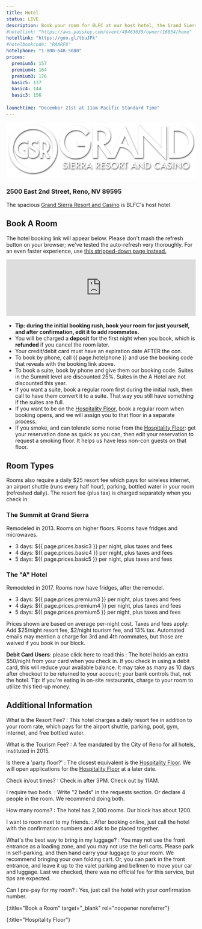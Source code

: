 ```yaml
---
title: Hotel
status: LIVE
description: Book your room for BLFC at our host hotel, the Grand Sierra Resort. 
#hotellink: "https://aws.passkey.com/event/49463635/owner/16854/home"
hotellink: "https://goo.gl/tbuJFk"
#hotelbookcode: "RAARF8"
hotelphone: "1-800-648-5080"
prices:
  premium5: 157
  premium4: 164
  premium3: 176
  basic5: 137
  basic4: 144
  basic3: 156
  
launchtime: "December 21st at 11am Pacific Standard Time"
---
```


<a href="http://www.grandsierraresort.com/" target="_blank"><img class="aligncenter" src="/assets/img/logo-gsr.png" alt="Grand Sierra Resort and Casino"></a>

### 2500 East 2nd Street, Reno, NV 89595

The spacious <a href="http://www.grandsierraresort.com/" target="_blank">Grand Sierra Resort and Casino</a> is BLFC's host hotel.

<!--
  <a href="https://www.google.com/maps/place/2500+E+2nd+St/@39.5231615,-119.7797565,17z/data=!3m1!4b1!4m2!3m1!1s0x80993f5b7a9a2d7d:0x801e4538bfd9d6ed" target="_blank"><img src="/wp-content/uploads/maps_google.png" alt="Google Maps" width="50" height="50"></a>
  <a href="bingmaps:///?vcp=39.52341~-119.778689&amp;vlvl=18&amp;bb=-119.783984~-119.773393_39.525684~39.521136&amp;sty=r&amp;trfc=0&amp;q=2500 East&amp;where=&amp;nc=&amp;sbb=-119.783984~-119.773393_39.525684~39.521136" target="_blank"><img src="/wp-content/uploads/maps_windows.png" alt="Windows 8 Maps" width="50" height="50"></a>
  <a href="http://www.bing.com/maps/?v=2&amp;cp=39.522690~-119.779091&amp;lvl=16&amp;sty=r&amp;q=2500%20E%202nd%20St%2C%20Reno%2C%20Nevada%2C%20United%20States&amp;form=LMLTCC" target="_blank"><img src="/wp-content/uploads/maps_bing.jpg" alt="Bing Maps" width="50" height="50"></a>
  <a href="https://maps.yahoo.com/businesses/?lat=39.526901200975125&amp;lon=-119.7805666923523&amp;bb=39.531435987760496%2C-119.79090929031372%2C39.52238266995704%2C-119.77022409439087&amp;n=2500%20E%202nd%20St%2C%20Reno%2C%20NV%2089502&amp;bid=29883366&amp;b=Grand%20Sierra%20Resort%20and%20Casino" target="_blank"><img src="/wp-content/uploads/maps_yahoo.jpg" alt="Yahoo Maps" width="50" height="50"></a>
-->


## Book A Room

The hotel booking link will appear below. Please don't mash the refresh button on your browser; we've tested the auto-refresh very thoroughly.
For an even faster experience, use <a target="_blank" href="https://api.goblfc.org/hotel.php">this stripped-down page instead.</a>

<iframe style="border:none;width:100%;" src="https://api.goblfc.org/hotel.php?iframe=true"></iframe>


- **Tip: during the initial booking rush, book your room for just yourself, and after confirmation, edit it to add roommates.**
- You will be charged a **deposit** for the first night when you book, which is **refunded** if you cancel the room later.
- Your credit/debit card must have an expiration date AFTER the con.
- To book by phone, call {{ page.hotelphone }} and use the booking code that reveals with the booking link above.
- To book a suite, book by phone and give them our booking code. Suites in the Summit level are discounted 25%. Suites in the A Hotel are not discounted this year.
- If you want a suite, book a regular room first during the initial rush, then call to have them convert it to a suite. That way you still have something if the suites are full.
- If you want to be on the [Hospitality Floor][hospitalityfloor], book a regular room when booking opens, and we will assign you to that floor in a separate process.
- If you smoke, and can tolerate some noise from the [Hospitality Floor][hospitalityfloor]: get your reservation done as quick as you can, then edit your reservation to request a smoking floor. It helps us have less non-con guests on that floor.

## Room Types

Rooms also require a daily $25 resort fee which pays for wireless internet, an airport shuttle (runs every half hour), parking, bottled water in your room (refreshed daily). The resort fee (plus tax) is charged separately when you check in.

### The Summit at Grand Sierra

Remodeled in 2013. Rooms on higher floors. Rooms have fridges and microwaves.

- 3 days: ${{ page.prices.basic3 }} per night, plus taxes and fees
- 4 days: ${{ page.prices.basic4 }} per night, plus taxes and fees
- 5 days: ${{ page.prices.basic5 }} per night, plus taxes and fees

### The "A" Hotel

Remodeled in 2017. Rooms now have fridges, after the remodel.

- 3 days: ${{ page.prices.premium3 }} per night, plus taxes and fees
- 4 days: ${{ page.prices.premium4 }} per night, plus taxes and fees
- 5 days: ${{ page.prices.premium5 }} per night, plus taxes and fees

Prices shown are based on average per-night cost. Taxes and fees apply: Add $25/night resort fee, $2/night tourism fee, and 13% tax.
Automated emails may mention a charge for 3rd and 4th roommates, but those are waived if you book in our block.

<div class="accordion-list">

**Debit Card Users**\: please click here to read this
: The hotel holds an extra $50/night from your card when you check in. If you check in using a debit card, this will reduce your available balance. It may take as many as 10 days after checkout to be returned to your account; your bank controls that, not the hotel.
  Tip\: if you're eating in on-site restaurants, charge to your room to utilize this tied-up money.

</div>


## Additional Information

<div class="accordion-list">

<!--The block is full; where do I book a room?
: Our block is sold out, but the hotel still has rooms. We recommend you <a href="http://rooms.grandsierraresort.com" target="_blank">book a general-priced room using the GSR website</a>. There are no shuttle services to other hotels. There is <a href="https://www.google.com/maps/place/Baymont+Inn+and+Suites+Reno/@39.5214178,-119.7871447,15.75z/data=!4m8!3m7!1s0x0:0xd92b572278d291d6!5m2!1s2017-06-01!2i4!8m2!3d39.5197985!4d-119.7870469">one small motel within walking distance</a>; it is not an official overflow and is not making any special arrangements for our attendees.-->

What is the Resort Fee?
: This hotel charges a daily resort fee in addition to your room rate, which pays for the airport shuttle, parking, pool, gym, internet, and free bottled water.

What is the Tourism Fee?
: A fee mandated by the City of Reno for all hotels, instituted in 2015.

Is there a 'party floor?'
: The closest equivalent is the [Hospitality Floor][hospitalityfloor]. We will open applications for the [Hospitality Floor][hospitalityfloor] at a later date.

Check in/out times?
: Check in after 3PM. Check out by 11AM.

I require two beds.
: Write "2 beds" in the requests section. Or declare 4 people in the room. We recommend doing both.

How many rooms?
: The hotel has 2,000 rooms. Our block has about 1200.

I want to room next to my friends.
: After booking online, just call the hotel with the confirmation numbers and ask to be placed together.

What's the best way to bring in my luggage?
: You may not use the front entrance as a loading zone, and you may not use the bell carts. Please park in self-parking, and then hand carry your luggage to your room. We recommend bringing your own folding cart.
  Or, you can park in the front entrance, and leave it up to the valet parking and bellmen to move your car and luggage. Last we checked, there was no official fee for this service, but tips are expected.

Can I pre-pay for my room?
: Yes, just call the hotel with your confirmation number.

</div>

[hotellink]: https://goo.gl/tbuJFk
{:title="Book a Room" target="_blank" rel="noopener noreferrer"}


[hospitalityfloor]: /hospitality-floor/
{:title="Hospitality Floor"}
